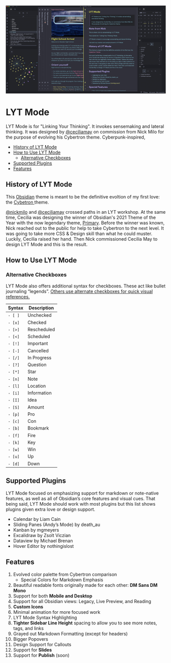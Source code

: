 ![lyt-mode-graphic](lyt-mode-graphic-1.jpg)

# LYT Mode

LYT Mode is for "Linking Your Thinking". It invokes sensemaking and lateral thinking.
It was designed by [@ceciliamay](https://github.com/ceciliamay) on commission from Nick Milo for the purpose of evolving his Cybertron theme.
Cyberpunk-inspired, 

- [History of LYT Mode](#history-of-lyt-mode)
- [How to Use LYT Mode](#how-to-use-lyt-mode)
	- [Alternative Checkboxes](#alternative-checkboxes)
- [Supported Plugins](#supported-plugins)
- [Features](#features)

## History of LYT Mode

This [Obsidian](https://obsidian.md/) theme is meant to be the definitive evoltion of my first love: the [Cybetron ](https://github.com/nickmilo/Cybertron) theme.

[@nickmilo](https://github.com/nickmilo) and [@ceciliamay](https://github.com/ceciliamay) crossed paths in an LYT workshop. At the same time, Cecilia was designing the winner of Obsidian's 2021 Theme of the Year with the now legendary theme, [Primary](https://github.com/ceciliamay/obsidianmd-theme-primary). Before the winner was known, Nick reached out to the public for help to take Cybertron to the next level. It was going to take more CSS & Design skill than what he could muster. Luckily, Cecilia raised her hand. Then Nick commissioned Cecilia May to design LYT Mode and this is the result.

## How to Use LYT Mode

### Alternative Checkboxes

LYT Mode also offers additional syntax for checkboxes. These act like bullet journaling “legends”. [Others use alternate checkboxes for quick visual references.](https://www.youtube.com/watch?v=8IL0wFUT6XQ)

| Syntax | Description |
|--------|-------------|
| `- [ ]`  | Unchecked   |
| `- [x]`  | Checked     |
| `- [>]`  | Rescheduled |
| `- [<]`  | Scheduled   |
| `- [!]`  | Important   |
| `- [-]`  | Cancelled   |
| `- [/]`  | In Progress |
| `- [?]`  | Question    |
| `- [*]`  | Star        |
| `- [n]`  | Note        |
| `- [l]`  | Location    |
| `- [i]`  | Information |
| `- [I]`  | Idea        |
| `- [S]`  | Amount      |
| `- [p]`  | Pro         |
| `- [c]`  | Con         |
| `- [b]`  | Bookmark    |
| `- [f]`  | Fire        |
| `- [k]`  | Key         |
| `- [w]`  | Win         |
| `- [u]`  | Up          |
| `- [d]`  | Down        |

## Supported Plugins

LYT Mode focused on emphasizing support for markdown or note-native features, as well as all of Obsidian’s core features and visual cues. That being said, LYT Mode should work with most plugins but this list shows plugins given extra love or design support.

- Calendar by Liam Cain
- Sliding Panes (Andy’s Mode) by death_au
- Kanban by mgmeyers
- Excalidraw by Zsolt Viczian
- Dataview by Michael Brenan
- Hover Editor by nothingislost

## Features

1. Evolved color palette from Cybertron comparison
	- Special Colors for Markdown Emphasis
2. Beautiful readable fonts originally made for each other: **DM Sans DM Mono**
3. Support for both **Mobile and Desktop**
4. Support for all Obsidian views: Legacy, Live Preview, and Reading
5. **Custom Icons**
7. Minimal animation for more focused work
8. LYT Mode Syntax Highlighting
9. **Tighter Sidebar Line Height** spacing to allow you to see more notes, tags, and links
10. Grayed out Markdown Formatting (except for headers)
11. Bigger Popovers
12. Design Support for Callouts
13. Support for **Slides**
14. Support for **Publish** (soon)